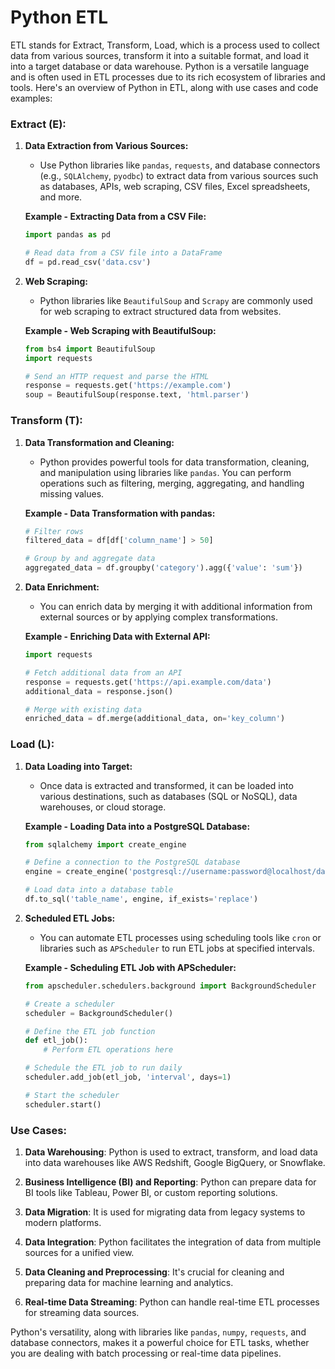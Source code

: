 # Python ETL

ETL stands for Extract, Transform, Load, which is a process used to collect data from various sources, transform it into a suitable format, and load it into a target database or data warehouse. Python is a versatile language and is often used in ETL processes due to its rich ecosystem of libraries and tools. Here's an overview of Python in ETL, along with use cases and code examples:

### Extract (E):

1. **Data Extraction from Various Sources:**
   - Use Python libraries like `pandas`, `requests`, and database connectors (e.g., `SQLAlchemy`, `pyodbc`) to extract data from various sources such as databases, APIs, web scraping, CSV files, Excel spreadsheets, and more.

   **Example - Extracting Data from a CSV File:**
   ```python
   import pandas as pd

   # Read data from a CSV file into a DataFrame
   df = pd.read_csv('data.csv')
   ```

2. **Web Scraping:**
   - Python libraries like `BeautifulSoup` and `Scrapy` are commonly used for web scraping to extract structured data from websites.

   **Example - Web Scraping with BeautifulSoup:**
   ```python
   from bs4 import BeautifulSoup
   import requests

   # Send an HTTP request and parse the HTML
   response = requests.get('https://example.com')
   soup = BeautifulSoup(response.text, 'html.parser')
   ```

### Transform (T):

1. **Data Transformation and Cleaning:**
   - Python provides powerful tools for data transformation, cleaning, and manipulation using libraries like `pandas`. You can perform operations such as filtering, merging, aggregating, and handling missing values.

   **Example - Data Transformation with pandas:**
   ```python
   # Filter rows
   filtered_data = df[df['column_name'] > 50]

   # Group by and aggregate data
   aggregated_data = df.groupby('category').agg({'value': 'sum'})
   ```

2. **Data Enrichment:**
   - You can enrich data by merging it with additional information from external sources or by applying complex transformations.

   **Example - Enriching Data with External API:**
   ```python
   import requests

   # Fetch additional data from an API
   response = requests.get('https://api.example.com/data')
   additional_data = response.json()

   # Merge with existing data
   enriched_data = df.merge(additional_data, on='key_column')
   ```

### Load (L):

1. **Data Loading into Target:**
   - Once data is extracted and transformed, it can be loaded into various destinations, such as databases (SQL or NoSQL), data warehouses, or cloud storage.

   **Example - Loading Data into a PostgreSQL Database:**
   ```python
   from sqlalchemy import create_engine

   # Define a connection to the PostgreSQL database
   engine = create_engine('postgresql://username:password@localhost/database')

   # Load data into a database table
   df.to_sql('table_name', engine, if_exists='replace')
   ```

2. **Scheduled ETL Jobs:**
   - You can automate ETL processes using scheduling tools like `cron` or libraries such as `APScheduler` to run ETL jobs at specified intervals.

   **Example - Scheduling ETL Job with APScheduler:**
   ```python
   from apscheduler.schedulers.background import BackgroundScheduler

   # Create a scheduler
   scheduler = BackgroundScheduler()

   # Define the ETL job function
   def etl_job():
       # Perform ETL operations here

   # Schedule the ETL job to run daily
   scheduler.add_job(etl_job, 'interval', days=1)

   # Start the scheduler
   scheduler.start()
   ```

### Use Cases:

1. **Data Warehousing**: Python is used to extract, transform, and load data into data warehouses like AWS Redshift, Google BigQuery, or Snowflake.

2. **Business Intelligence (BI) and Reporting**: Python can prepare data for BI tools like Tableau, Power BI, or custom reporting solutions.

3. **Data Migration**: It is used for migrating data from legacy systems to modern platforms.

4. **Data Integration**: Python facilitates the integration of data from multiple sources for a unified view.

5. **Data Cleaning and Preprocessing**: It's crucial for cleaning and preparing data for machine learning and analytics.

6. **Real-time Data Streaming**: Python can handle real-time ETL processes for streaming data sources.

Python's versatility, along with libraries like `pandas`, `numpy`, `requests`, and database connectors, makes it a powerful choice for ETL tasks, whether you are dealing with batch processing or real-time data pipelines.
